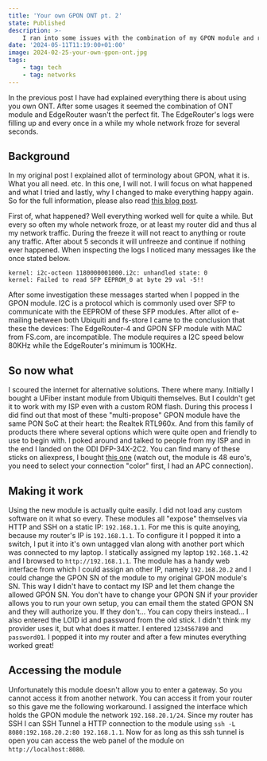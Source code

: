 ```yaml
---
title: 'Your own GPON ONT pt. 2'
state: Published
description: >-
    I ran into some issues with the combination of my GPON module and router. In this post I tell you what happened and how I resolved it.
date: '2024-05-11T11:19:00+01:00'
image: 2024-02-25-your-own-gpon-ont.jpg
tags:
    - tag: tech
    - tag: networks
---
```


In the previous post I have had explained everything there is about using you own ONT. After some usages it seemed the combination of ONT module and EdgeRouter wasn't the perfect fit. The EdgeRouter's logs were filling up and every once in a while my whole network froze for several seconds. 

## Background

In my original post I explained allot of terminology about GPON, what it is. What you all need. etc. In this one, I will not. I will focus on what happened and what I tried and lastly, why I changed to make everything happy again. So for the full information, please also read [this blog post](/blog/2024-02-25-your-own-GPON-ONT-part-2).

First of, what happened? Well everything worked well for quite a while. But every so often my whole network froze, or at least my router did and thus al my network traffic. During the freeze it will not react to anything or route any traffic. After about 5 seconds it will unfreeze and continue if nothing ever happened. When inspecting the logs I noticed many messages like the once stated below. 

```
kernel: i2c-octeon 1180000001000.i2c: unhandled state: 0
kernel: Failed to read SFP EEPROM_0 at byte 29 val -5!!
```

After some investigation these messages started when I popped in the GPON module. I2C is a protocol which is commonly used over SFP to communicate with the EEPROM of these SFP modules. After allot of e-mailing between both Ubiquiti and fs-store I came to the conclusion that these the devices: The EdgeRouter-4 and GPON SFP module with MAC from FS.com, are incompatible. The module requires a I2C speed below 80KHz while the EdgeRouter's minimum is 100KHz. 

## So now what

I scoured the internet for alternative solutions. There where many. Initially I bought a UFiber instant module from Ubiquiti themselves. But I couldn't get it to work with my ISP even with a custom ROM flash. During this process I did find out that most of these "multi-propose" GPON module have the same PON SoC at their heart: the Realtek RTL960x. And from this family of products there where several options which were quite open and friendly to use to begin with. I poked around and talked to people from my ISP and in the end I landed on the ODI DFP-34X-2C2. You can find many of these sticks on aliexpress, I bought [this one](https://nl.aliexpress.com/item/1005003515456552.html?spm=a2g0o.order_list.order_list_main.11.21ef79d2wId0Gv&gatewayAdapt=glo2nld) (watch out, the module is 48 euro's, you need to select your connection "color" first, I had an APC connection). 

## Making it work

Using the new module is actually quite easily. I did not load any custom software on it what so every. These modules all "expose" themselves via HTTP and SSH on a static IP: `192.168.1.1`. For me this is quite anoying, because my router's IP is `192.168.1.1`. To configure it I popped it into a switch, I put it into it's own untagged vlan along with another port which was connected to my laptop. I statically assigned my laptop `192.168.1.42` and I browsed to `http://192.168.1.1`. The module has a handy web interface from which I could assign an other IP, namely `192.168.20.2` and I could change the GPON SN of the module to my original GPON module's SN. This way I didn't have to contact my ISP and let them change the allowed GPON SN. You don't have to change your GPON SN if your provider allows you to run your own setup, you can email them the stated GPON SN and they will authorize you. If they don't... You can copy theirs instead... I also entered the LOID id and password from the old stick. I didn't think my provider uses it, but what does it matter. I  entered `1234567890` and `password01`. I popped it into my router and after a few minutes everything worked great!

## Accessing the module

Unfortunately this module doesn't allow you to enter a gateway. So you cannot access it from another network. You can access it from your router so this gave me the following workaround. I assigned the interface which holds the GPON module the network `192.168.20.1/24`. Since my router has SSH I can SSH Tunnel a HTTP connection to the module using  `ssh -L 8080:192.168.20.2:80 192.168.1.1`. Now for as long as this ssh tunnel is open you can access the web panel of the module on `http://localhost:8080`. 
